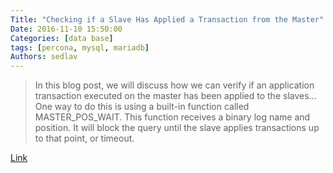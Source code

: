 ```yaml
---
Title: "Checking if a Slave Has Applied a Transaction from the Master"
Date: 2016-11-10 15:50:00
Categories: [data base]
tags: [percona, mysql, mariadb]
Authors: sedlav
---
```


> In this blog post, we will discuss how we can verify if an application transaction executed on the master has been applied to the slaves... One way to do this is using a built-in function called MASTER_POS_WAIT. This function receives a binary log name and position. It will block the query until the slave applies transactions up to that point, or timeout.

[Link](https://www.percona.com/blog/2016/11/08/checking-if-slave-has-applied-a-transaction/)
